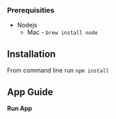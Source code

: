 


### Prerequisities

* Nodejs 
    * Mac - `brew install node`

## Installation

From command line run `npm install`

## App Guide

**Run App** 